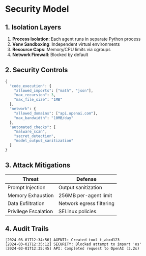 # Security Model

## 1. Isolation Layers
1. **Process Isolation**: Each agent runs in separate Python process
2. **Venv Sandboxing**: Independent virtual environments
3. **Resource Caps**: Memory/CPU limits via cgroups
4. **Network Firewall**: Blocked by default

## 2. Security Controls
```python
{
  "code_execution": {
    "allowed_imports": ["math", "json"],
    "max_recursion": 3,
    "max_file_size": "1MB"
  },
  "network": {
    "allowed_domains": ["api.openai.com"],
    "max_bandwidth": "10MB/day"
  },
  "automated_checks": [
    "malware_scan",
    "secret_detection",
    "model_output_sanitization"
  ]
}
```

## 3. Attack Mitigations
| Threat | Defense |
|--------|---------|
| Prompt Injection | Output sanitization |
| Memory Exhaustion | 256MB per-agent limit |
| Data Exfiltration | Network egress filtering |
| Privilege Escalation | SELinux policies |

## 4. Audit Trails
```log
[2024-03-01T12:34:56] AGENT1: Created tool t_abcd123
[2024-03-01T12:35:12] SECURITY: Blocked attempt to import 'os'
[2024-03-01T12:35:45] API: Completed request to OpenAI (3.2s)
```
